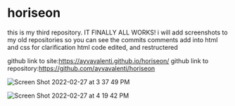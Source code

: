 # horiseon
this is my third repository.
IT FINALLY ALL WORKS!
i will add screenshots to my old repositories so you can see the commits
comments add into html and css for clarification
html code edited, and restructered 

github link to site:https://ayvavalenti.github.io/horiseon/
github link to repository:https://github.com/ayvavalenti/horiseon

![Screen Shot 2022-02-27 at 3 37 49 PM](https://user-images.githubusercontent.com/94766574/155900720-c8dbdf57-ac65-48f7-8bf6-d9563288dbce.png)

![Screen Shot 2022-02-27 at 4 19 42 PM](https://user-images.githubusercontent.com/94766574/155900725-342f6945-b770-4e7b-92be-6c9152c9a6c1.png)

